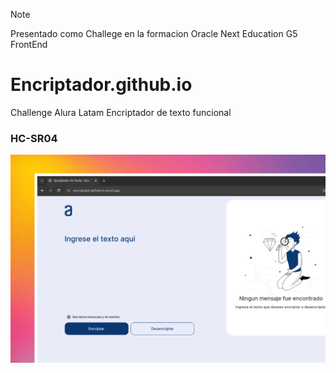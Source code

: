 >[!NOTE]
> Presentado como Challege en la formacion Oracle Next Education G5 FrontEnd

# Encriptador.github.io
Challenge Alura Latam Encriptador de texto funcional
### HC-SR04
![Encriptador](assets/img/Encriptador.png)


